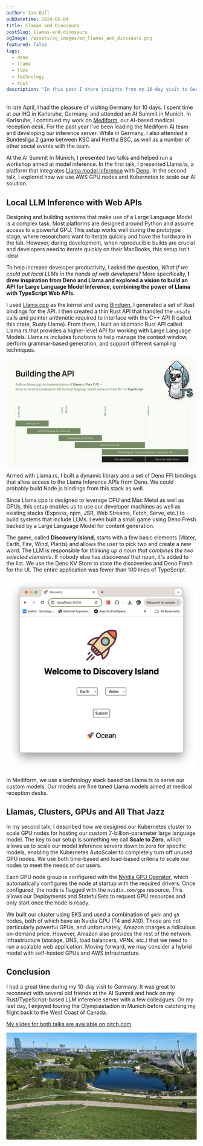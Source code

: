 ```yaml
---
author: Ian Bull
pubDatetime: 2024-05-04
title: Llamas and Dinosaurs
postSlug: llamas-and-dinosaurs
ogImage: /assets/og_images/on_llamas_and_dinosaurs.png
featured: false
tags:
  - deno
  - llama
  - llms
  - technology
  - rust
description: "In this post I share insights from my 10-day visit to Germany, where I advanced AI-powered projects and explored scalable technologies, while also enjoying cultural and team-building experiences."
---
```


In late April, I had the pleasure of visiting Germany for 10 days. I spent time at our HQ in Karlsruhe, Germany, and attended an AI Summit in Munich. In Karlsruhe, I continued my work on [Mediform](https://mediform.io/), our AI-based medical reception desk. For the past year I've been leading the Mediform AI team and developing our inference server. While in Germany, I also attended a Bundesliga 2 game between KSC and Hertha BSC, as well as a number of other social events with the team.

At the AI Summit In Munich, I presented two talks and helped run a workshop aimed at model inference. In the first talk, I presented Llama.ts, a platform that integrates [Llama model inference](https://github.com/ggerganov/llama.cpp) with [Deno](https://deno.com/). In the second talk, I explored how we use AWS GPU nodes and Kubernetes to scale our AI solution.

## Local LLM Inference with Web APIs

Designing and building systems that make use of a Large Language Model is a complex task. Most platforms are designed around Python and assume access to a powerful GPU. This setup works well during the prototype stage, where researchers want to iterate quickly and have the hardware in the lab. However, during development, when reproducible builds are crucial and developers need to iterate quickly on their MacBooks, this setup isn't ideal.

To help increase developer productivity, I asked the question, _What if we could put local LLMs in the hands of web developers?_ More specifically, **I drew inspiration from Deno and Llama and explored a vision to build an API for Large Language Model Inference, combining the power of Llama with TypeScript Web APIs.**

I used [Llama.cpp](https://github.com/ggerganov/llama.cpp) as the kernel and using [Bindgen](https://github.com/rust-lang/rust-bindgen), I generated a set of Rust bindings for the API. I then created a thin Rust API that handled the `unsafe` calls and pointer arithmetic required to interface with the C++ API (I called this crate, Rusty Llama). From there, I built an idiomatic Rust API called Llama.rs that provides a higher-level API for working with Large Language Models. Llama.rs includes functions to help manage the context window, perform grammar-based generation, and support different sampling techniques.

![Llama Stack](./llama-stack.png)

Armed with Llama.rs, I built a dynamic library and a set of Deno FFI bindings that allow access to the Llama Inference APIs from Deno. We could probably build Node.js bindings from this stack as well.

Since Llama.cpp is designed to leverage CPU and Mac Metal as well as GPUs, this setup enables us to use our developer machines as well as existing stacks (Express, npm, JSR, Web Streams, Fetch, Serve, etc.) to build systems that include LLMs. I even built a small game using Deno Fresh backed by a Large Language Model for content generation.

The game, called **Discovery Island**, starts with a few basic elements (Water, Earth, Fire, Wind, Plants) and allows the user to pick two and create a new word. The LLM is responsible for _thinking up a noun that combines the two selected elements_. If nobody else has _discovered_ that noun, it's added to the list. We use the Deno KV Store to store the discoveries and Deno Fresh for the UI. The entire application was fewer than 100 lines of TypeScript.

![Discovery Island](./discovery-island.png)

In Mediform, we use a technology stack based on Llama.ts to serve our custom models. Our models are fine tuned Llama models aimed at medical reception desks.

## Llamas, Clusters, GPUs and **All That Jazz**

In my second talk, I described how we designed our Kubernetes cluster to scale GPU nodes for hosting our custom 7-billion-parameter large language model. The key to our setup is something we call **Scale to Zero**, which allows us to scale our model inference servers down to zero for specific models, enabling the Kubernetes AutoScaler to completely turn off unused GPU nodes. We use both time-based and load-based criteria to scale our nodes to meet the needs of our users.

Each GPU node group is configured with the [Nvidia GPU Operator](https://docs.nvidia.com/datacenter/cloud-native/gpu-operator/latest/index.html), which automatically configures the node at startup with the required drivers. Once configured, the node is flagged with the `nvidia.com/gpu` resource. This allows our Deployments and StatefulSets to request GPU resources and only start once the node is ready.

We built our cluster using EKS and used a combination of `g4dn` and `g5` nodes, both of which have an Nvidia GPU (T4 and A10). These are not particularly powerful GPUs, and unfortunately, Amazon charges a ridiculous on-demand price. However, Amazon also provides the rest of the network infrastructure (storage, DNS, load balancers, VPNs, etc.) that we need to run a scalable web application. Moving forward, we may consider a hybrid model with self-hosted GPUs and AWS infrastructure.

## Conclusion

I had a great time during my 10-day visit to Germany. It was great to reconnect with several old friends at the AI Summit and hack on my Rust/TypeScript-based LLM inference server with a few colleagues. On my last day, I enjoyed touring the Olympiastadion in Munich before catching my flight back to the West Coast of Canada.

[My slides for both talks are available on pitch.com](https://pitch.com/v/ai-building-an-api-for-large-language-model-inference-wmtxt9)

![Olympic Park](./olympic.jpeg)
